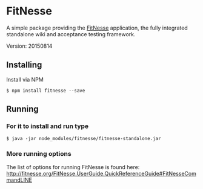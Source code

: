 # FitNesse
A simple package providing the [FitNesse](http://fitnesse.org/) application, the fully integrated standalone wiki and acceptance testing framework.

Version: 20150814

## Installing
Install via NPM

```
$ npm install fitnesse --save

```

## Running

### For it to install and run type

```
$ java -jar node_modules/fitnesse/fitnesse-standalone.jar

```

### More running options

The list of options for running FitNesse is found here: 
http://fitnesse.org/FitNesse.UserGuide.QuickReferenceGuide#FitNesseCommandLINE
